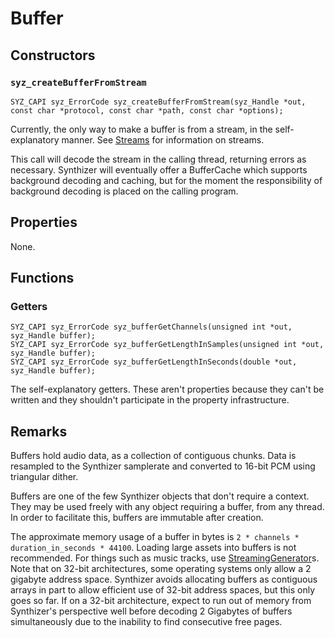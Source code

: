 # Buffer

## Constructors

### `syz_createBufferFromStream`

```
SYZ_CAPI syz_ErrorCode syz_createBufferFromStream(syz_Handle *out, const char *protocol, const char *path, const char *options);
```

Currently, the only way to make a buffer is from a stream, in the self-explanatory manner. See [Streams](../concepts/streams.md) for information on streams.

This call will decode the stream in the calling thread, returning errors as necessary. Synthizer will eventually offer a BufferCache which supports background decoding and caching, but for the moment the responsibility of background decoding is placed on the calling program.

## Properties

None.

## Functions

### Getters

```
SYZ_CAPI syz_ErrorCode syz_bufferGetChannels(unsigned int *out, syz_Handle buffer);
SYZ_CAPI syz_ErrorCode syz_bufferGetLengthInSamples(unsigned int *out, syz_Handle buffer);
SYZ_CAPI syz_ErrorCode syz_bufferGetLengthInSeconds(double *out, syz_Handle buffer);
```

The self-explanatory getters. These aren't properties because they can't be written and they shouldn't participate in the property infrastructure.

## Remarks

Buffers hold audio data, as a collection of contiguous chunks.  Data is resampled to the Synthizer samplerate and converted to 16-bit PCM using triangular dither.

Buffers are one of the few Synthizer objects that don't require a context.  They may be used freely with any object requiring a buffer, from any thread.  In order to facilitate this, buffers are immutable after creation.

The approximate memory usage of a buffer in bytes is `2 * channels * duration_in_seconds * 44100`.  Loading large assets into buffers is not recommended. For things such as music tracks, use [StreamingGenerator](./streaming_generator.md)s.  Note that on 32-bit architectures, some operating systems only allow a 2 gigabyte address space.  Synthizer avoids allocating buffers as contiguous arrays in part to allow efficient use of 32-bit address spaces, but this only goes so far.  If on a 32-bit architecture, expect to run out of memory from Synthizer's perspective well before decoding 2 Gigabytes of buffers simultaneously due to the inability to find consecutive free pages.
